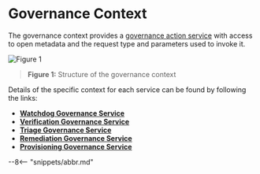 <!-- SPDX-License-Identifier: CC-BY-4.0 -->
<!-- Copyright Contributors to the ODPi Egeria project. -->

# Governance Context

The governance context provides a [governance action service](./guides/developer/governance-action-services/governance-action-service)
with access to open metadata and the request type and parameters used to invoke it.

![Figure 1](governance-context.svg)
> **Figure 1:** Structure of the governance context 

Details of the specific context for each service can be found by following the links:

* **[Watchdog Governance Service](./guides/developer/governance-action-services/watchdog-governance-service)** 
* **[Verification Governance Service](./guides/developer/governance-action-services/verification-governance-service)**
* **[Triage Governance Service](./guides/developer/governance-action-services/triage-governance-service)**
* **[Remediation Governance Service](./guides/developer/governance-action-services/remediation-governance-service)** 
* **[Provisioning Governance Service](./guides/developer/governance-action-services/provisioning-governance-service)** 



--8<-- "snippets/abbr.md"